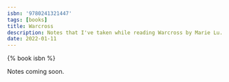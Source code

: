 ```yaml
---
isbn: '9780241321447'
tags: [books]
title: Warcross
description: Notes that I've taken while reading Warcross by Marie Lu.
date: 2022-01-11
---
```


{% book isbn %}

Notes coming soon.
